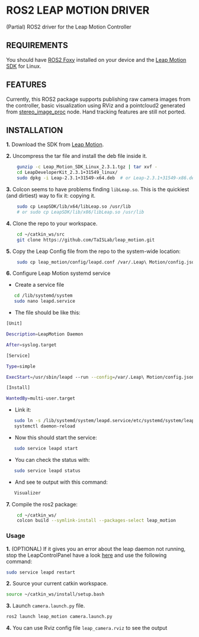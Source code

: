 # ROS2 LEAP MOTION DRIVER

(Partial) ROS2 driver for the Leap Motion Controller

## REQUIREMENTS

You should have [ROS2 Foxy](https://docs.ros.org/en/foxy/Installation.html) installed on your device and the [Leap Motion SDK](https://developer.leapmotion.com/tracking-software-download) for Linux.

## FEATURES

Currently, this ROS2 package supports publishing raw camera images from the controller, basic visualization using RViz and a pointcloud2 generated from [stereo_image_proc](http://wiki.ros.org/stereo_image_proc) node. Hand tracking features are still not ported. 


## INSTALLATION

**1.** Download the SDK from [Leap Motion](https://developer.leapmotion.com/tracking-software-download).

**2.** Uncompress the tar file and install the deb file inside it.
```bash
    gunzip -c Leap_Motion_SDK_Linux_2.3.1.tgz | tar xvf -
    cd LeapDeveloperKit_2.3.1+31549_linux/
    sudo dpkg -i Leap-2.3.1+31549-x64.deb  # or Leap-2.3.1+31549-x86.deb
```

**3.** Colcon seems to have problems finding `libLeap.so`. This is the quickiest (and dirtiest) way to fix it: copying it.
```bash
    sudo cp LeapSDK/lib/x64/libLeap.so /usr/lib
    # or sudo cp LeapSDK/lib/x86/libLeap.so /usr/lib
```

**4.** Clone the repo to your workspace.

```bash
    cd ~/catkin_ws/src
    git clone https://github.com/TaISLab/leap_motion.git
```

**5.** Copy the Leap Config file from the repo to the system-wide location:

```bash
    sudo cp leap_motion/config/leapd.conf /var/.Leap\ Motion/config.json
```

**6.** Configure Leap Motion systemd service

- Create a service file

```bash
   cd /lib/systemd/system
   sudo nano leapd.service
```

- The file should be like this:
```bash
[Unit]

Description=LeapMotion Daemon

After=syslog.target

[Service]

Type=simple

ExecStart=/usr/sbin/leapd --run --config=/var/.Leap\ Motion/config.json

[Install]

WantedBy=multi-user.target
``` 

- Link it:
```bash
   sudo ln -s /lib/systemd/system/leapd.service/etc/systemd/system/leapd.service
   systemctl daemon-reload
```

- Now this should start the service:
```bash
   sudo service leapd start
```

- You can check the status with:
```bash
   sudo service leapd status
```

- And see te output with this command:
```bash
   Visualizer
```

**7.** Compile the ros2 package:

```bash
    cd ~/catkin_ws/
    colcon build --symlink-install --packages-select leap_motion
```

### Usage

**1.** (OPTIONAL) If it gives you an error about the leap daemon not running, stop the LeapControlPanel have a look [here](https://forums.leapmotion.com/t/error-in-leapd-malloc/4271/13) and use the following command:

```bash
sudo service leapd restart
```

**2.** Source your current catkin workspace.

```bash
source ~/catkin_ws/install/setup.bash
```

**3.** Launch `camera.launch.py` file. 

```bash
ros2 launch leap_motion camera.launch.py
```

**4.** You can use Rviz config file `leap_camera.rviz` to see the output